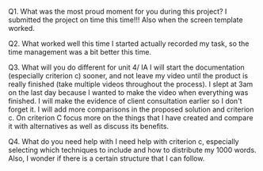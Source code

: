 Q1. What was the most proud moment for you during this project?
I submitted the project on time this time!!! Also when the screen template worked.

Q2. What worked well this time
I started actually recorded my task, so the time management was a bit better this time.

Q3. What will you do different for unit 4/ IA
I will start the documentation (especially criterion c) sooner, and not leave my video until the product is really finished (take multiple videos throughout the process). I slept at 3am on the last day because I wanted to make the video when everything was finished.
I will make the evidence of client consultation earlier so I don't forget it.
I will add more comparisons in the proposed solution and criterion c. On criterion C focus more on the things that I have created and compare it with alternatives as well as discuss its benefits.

Q4. What do you need help with
I need help with criterion c, especially selecting which techniques to include and how to distribute my 1000 words. Also, I wonder if there is a certain structure that I can follow.

